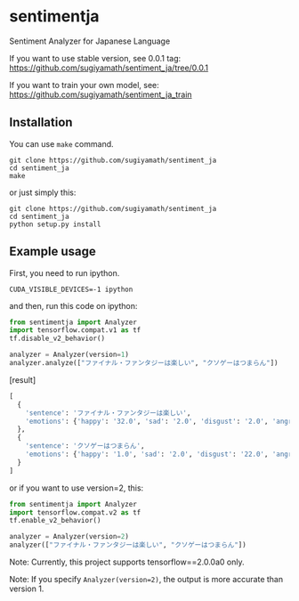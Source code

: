 # sentimentja
Sentiment Analyzer for Japanese Language

If you want to use stable version, see 0.0.1 tag: https://github.com/sugiyamath/sentiment_ja/tree/0.0.1

If you want to train your own model, see: https://github.com/sugiyamath/sentiment_ja_train

## Installation

You can use ```make``` command.

```
git clone https://github.com/sugiyamath/sentiment_ja
cd sentiment_ja
make
```

or just simply this:

```
git clone https://github.com/sugiyamath/sentiment_ja
cd sentiment_ja
python setup.py install
```

## Example usage

First, you need to run ipython.

```
CUDA_VISIBLE_DEVICES=-1 ipython
```

and then, run this code on ipython:

```python
from sentimentja import Analyzer
import tensorflow.compat.v1 as tf
tf.disable_v2_behavior()

analyzer = Analyzer(version=1)
analyzer.analyze(["ファイナル・ファンタジーは楽しい", "クソゲーはつまらん"])
```

[result]

```python
[
  {
    'sentence': 'ファイナル・ファンタジーは楽しい',
    'emotions': {'happy': '32.0', 'sad': '2.0', 'disgust': '2.0', 'angry': '1.0', 'fear': '1.0', 'surprise': '4.0'}
  },
  {
    'sentence': 'クソゲーはつまらん',
    'emotions': {'happy': '1.0', 'sad': '2.0', 'disgust': '22.0', 'angry': '5.0', 'fear': '5.0', 'surprise': '1.0'}
  }
]
```

or if you want to use version=2, this:

```python
from sentimentja import Analyzer
import tensorflow.compat.v2 as tf
tf.enable_v2_behavior()

analyzer = Analyzer(version=2)
analyzer(["ファイナル・ファンタジーは楽しい", "クソゲーはつまらん"])
```

Note: Currently, this project supports tensorflow==2.0.0a0 only.

Note: If you specify ```Analyzer(version=2)```, the output is more accurate than version 1.